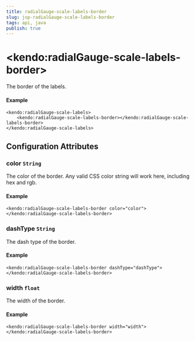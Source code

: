 ```yaml
---
title: radialGauge-scale-labels-border
slug: jsp-radialGauge-scale-labels-border
tags: api, java
publish: true
---
```


# \<kendo:radialGauge-scale-labels-border\>

The border of the labels.

#### Example
    <kendo:radialGauge-scale-labels>
        <kendo:radialGauge-scale-labels-border></kendo:radialGauge-scale-labels-border>
    </kendo:radialGauge-scale-labels>

## Configuration Attributes

### color `String`

The color of the border. Any valid CSS color string will work here, including hex and rgb.

#### Example
    <kendo:radialGauge-scale-labels-border color="color">
    </kendo:radialGauge-scale-labels-border>

### dashType `String`

The dash type of the border.

#### Example
    <kendo:radialGauge-scale-labels-border dashType="dashType">
    </kendo:radialGauge-scale-labels-border>

### width `float`

The width of the border.

#### Example
    <kendo:radialGauge-scale-labels-border width="width">
    </kendo:radialGauge-scale-labels-border>

